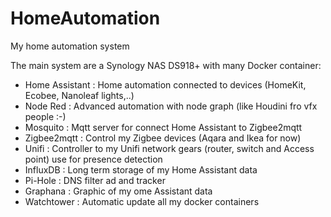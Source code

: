 # HomeAutomation
My home automation system

The main system are a Synology NAS DS918+ with many Docker container:

- Home Assistant : Home automation connected to devices (HomeKit, Ecobee, Nanoleaf lights,..)
- Node Red : Advanced automation with node graph (like Houdini fro vfx people :-)
- Mosquito : Mqtt server for connect Home Assistant to Zigbee2mqtt
- Zigbee2mqtt : Control my Zigbee devices (Aqara and Ikea for now)
- Unifi : Controller to my Unifi network gears (router, switch and Access point) use for presence detection
- InfluxDB : Long term storage of my Home Assistant data
- Pi-Hole : DNS filter ad and tracker
- Graphana : Graphic of my ome Assistant data
- Watchtower : Automatic update all my docker containers